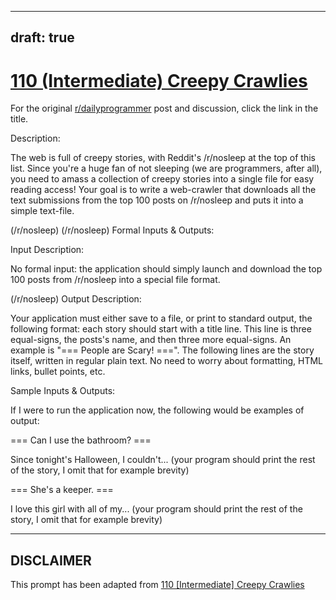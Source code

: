 ---
draft: true
----

# [110 (Intermediate) Creepy Crawlies](https://www.reddit.com/r/dailyprogrammer/comments/12k3xt/1132012_challenge_110_intermediate_creepy_crawlies/)

For the original [r/dailyprogrammer](https://www.reddit.com/r/dailyprogrammer/) post and discussion, click the link in the title.

Description:

The web is full of creepy stories, with Reddit's /r/nosleep at the top of this list. Since you're a huge fan of not sleeping (we are programmers, after all), you need to amass a collection of creepy stories into a single file for easy reading access! Your goal is to write a web-crawler that downloads all the text submissions from the top 100 posts on /r/nosleep and puts it into a simple text-file.

(/r/nosleep)
(/r/nosleep)
Formal Inputs & Outputs:

Input Description:

No formal input: the application should simply launch and download the top 100 posts from /r/nosleep into a special file format.

(/r/nosleep)
Output Description:

Your application must either save to a file, or print to standard output, the following format: each story should start with a title line. This line is three equal-signs, the posts's name, and then three more equal-signs. An example is "=== People are Scary! ===". The following lines are the story itself, written in regular plain text. No need to worry about formatting, HTML links, bullet points, etc.

Sample Inputs & Outputs:

If I were to run the application now, the following would be examples of output:

=== Can I use the bathroom? ===

Since tonight's Halloween, I couldn't... (your program should print the rest of the story, I omit that for example brevity)

=== She's a keeper. ===

I love this girl with all of my... (your program should print the rest of the story, I omit that for example brevity)


----
## **DISCLAIMER**
This prompt has been adapted from [110 [Intermediate] Creepy Crawlies](https://www.reddit.com/r/dailyprogrammer/comments/12k3xt/1132012_challenge_110_intermediate_creepy_crawlies/
)
